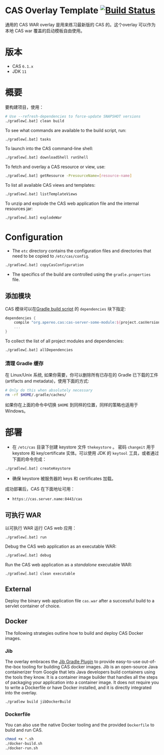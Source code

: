 CAS Overlay Template [![Build Status](https://travis-ci.org/apereo/cas-overlay-template.svg?branch=master)](https://travis-ci.org/apereo/cas-overlay-template)
=======================

通用的 CAS WAR overlay 是用来练习最新版的 CAS 的。这个overlay 可以作为本地 CAS war 覆盖的启动模板自由使用。

# 版本

- CAS `6.1.x`
- JDK `11`

# 概要

要构建项目，使用：

```bash
# Use --refresh-dependencies to force-update SNAPSHOT versions
./gradlew[.bat] clean build
```

To see what commands are available to the build script, run:

```bash
./gradlew[.bat] tasks
```

To launch into the CAS command-line shell:

```bash
./gradlew[.bat] downloadShell runShell
```

To fetch and overlay a CAS resource or view, use:

```bash
./gradlew[.bat] getResource -PresourceName=[resource-name]
```

To list all available CAS views and templates:

```bash
./gradlew[.bat] listTemplateViews
```

To unzip and explode the CAS web application file and the internal resources jar:

```bash
./gradlew[.bat] explodeWar
```

# Configuration

- The `etc` directory contains the configuration files and directories that need to be copied to `/etc/cas/config`.

```bash
./gradlew[.bat] copyCasConfiguration
```

- The specifics of the build are controlled using the `gradle.properties` file.

## 添加模块

CAS 模块可以在[Gradle build script](build.gradle) 的 `dependencies` 块下指定:

```gradle
dependencies {
    compile "org.apereo.cas:cas-server-some-module:${project.casVersion}"
    ...
}
```

To collect the list of all project modules and dependencies:

```bash
./gradlew[.bat] allDependencies
```

### 清理 Gradle 缓存

在 Linux/Unix 系统, 如果你需要，你可以删除所有已存在的 Gradle 已下载的工件 (artifacts and metadata)，使用下面的方式:

```bash
# Only do this when absolutely necessary
rm -rf $HOME/.gradle/caches/
```

如果你在上面的命令中切换 `$HOME` 到同样的位置，同样的策略也适用于 Windows。

# 部署

- 在 `/etc/cas` 目录下创建 keystore 文件 `thekeystore` 。 密码 `changeit` 用于 keystore 和 key/certificate 实体。可以使用 JDK 的 `keytool` 工具，或者通过下面的命令完成：

```bash
./gradlew[.bat] createKeystore
```

- 确保 keystore 被服务器的 keys 和 certificates 加载。

成功部署后，CAS 在下面地址可用：

* `https://cas.server.name:8443/cas`

## 可执行 WAR

以可执行 WAR 运行 CAS web 应用：

```bash
./gradlew[.bat] run
```

Debug the CAS web application as an executable WAR:

```bash
./gradlew[.bat] debug
```

Run the CAS web application as a *standalone* executable WAR:

```bash
./gradlew[.bat] clean executable
```

## External

Deploy the binary web application file `cas.war` after a successful build to a servlet container of choice.

## Docker

The following strategies outline how to build and deploy CAS Docker images.

### Jib

The overlay embraces the [Jib Gradle Plugin](https://github.com/GoogleContainerTools/jib) to provide easy-to-use out-of-the-box tooling for building CAS docker images. Jib is an open-source Java containerizer from Google that lets Java developers build containers using the tools they know. It is a container image builder that handles all the steps of packaging your application into a container image. It does not require you to write a Dockerfile or have Docker installed, and it is directly integrated into the overlay.

```bash
./gradlew build jibDockerBuild
```

### Dockerfile

You can also use the native Docker tooling and the provided `Dockerfile` to build and run CAS.

```bash
chmod +x *.sh
./docker-build.sh
./docker-run.sh
```
